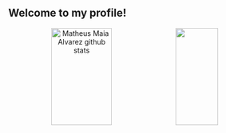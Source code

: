 ## Welcome to my profile!

<div align="center">  
  <img width="49%" height="195px" src="https://github-readme-stats.vercel.app/api?username=giovanakinocita&show_icons=true&count_private=true&hide_border=true&title_color=00bfbf&icon_color=00bfbf&text_color=c9d1d9&bg_color=0d1117" alt="Matheus Maia Alvarez github stats" /> 
  <img width="41%" height="195px" src="https://github-readme-stats.vercel.app/api/top-langs/?username=giovanakinocita&layout=compact&hide_border=true&title_color=00bfbf&text_color=00bfbf&bg_color=0d1117" />
</div>
